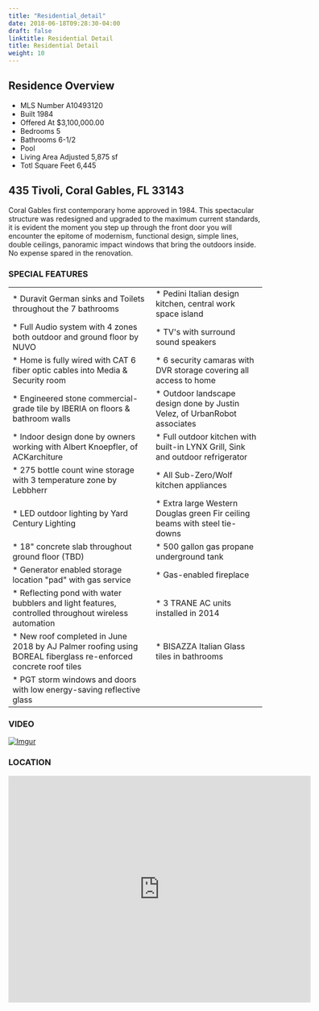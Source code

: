 ```yaml
---
title: "Residential_detail"
date: 2018-06-18T09:28:30-04:00
draft: false
linktitle: Residential Detail
title: Residential Detail
weight: 10
---
```

## Residence Overview
* MLS Number  A10493120
* Built  1984
* Offered At $3,100,000.00
* Bedrooms 5
* Bathrooms 6-1/2
* Pool
* Living Area Adjusted 5,875 sf
* Totl Square Feet 6,445

## 435 Tivoli, Coral Gables, FL 33143

Coral Gables first contemporary home approved in 1984.  This spectacular structure was redesigned and upgraded to the maximum current standards, it is evident the moment you step up through the front door you will encounter the epitome of modernism, functional design, simple lines, double ceilings, panoramic impact windows that bring the outdoors inside. No expense spared in the renovation.

### SPECIAL FEATURES

|              |                              |
|--------------|------------------------------|
|* Duravit German sinks and Toilets throughout the 7 bathrooms|* Pedini Italian design kitchen, central work space island
|* Full Audio system with 4 zones both outdoor and ground floor by NUVO|* TV's with surround sound speakers
|* Home is fully wired with CAT 6 fiber optic cables into Media & Security room|* 6 security camaras with DVR storage covering all access to home
|* Engineered stone commercial-grade tile by IBERIA on floors & bathroom walls|* Outdoor landscape design done by Justin Velez, of UrbanRobot associates
|* Indoor design done by owners working with Albert Knoepfler, of ACKarchiture|* Full outdoor kitchen with built-in LYNX Grill, Sink and outdoor refrigerator
|* 275 bottle count wine storage with 3 temperature zone by Lebbherr|* All Sub-Zero/Wolf kitchen appliances
|* LED outdoor lighting by Yard Century Lighting|* Extra large Western Douglas green Fir ceiling beams with steel tie-downs
|* 18" concrete slab throughout ground floor (TBD)|* 500 gallon gas propane underground tank
|* Generator enabled storage location "pad" with gas service|* Gas-enabled fireplace
|* Reflecting pond with water bubblers and light features, controlled throughout wireless automation|* 3 TRANE AC units installed in 2014
|* New roof completed in June 2018 by AJ Palmer roofing using BOREAL fiberglass re-enforced concrete roof tiles|* BISAZZA Italian Glass tiles in bathrooms
|* PGT storm windows and doors with low energy-saving reflective glass

### VIDEO

[![Imgur](https://i.imgur.com/nW3VryC.png?1)](https://youtu.be/1Fgf9IaaBiU")



### LOCATION

<div class="google-maps">
<iframe src="https://www.google.com/maps/embed?pb=!1m18!1m12!1m3!1d3594.991247443682!2d-80.2649836868366!3d25.70471381723448!2m3!1f0!2f0!3f0!3m2!1i1024!2i768!4f13.1!3m3!1m2!1s0x88d9c81a5ff62d0b%3A0x9d8bb8851f6eca29!2s435+Tivoli+Ave%2C+Coral+Gables%2C+FL+33143!5e0!3m2!1sen!2sus!4v1530119425798" width="600" height="450" frameborder="0" style="border:0" allowfullscreen></iframe>
</div>

<!--more-->
